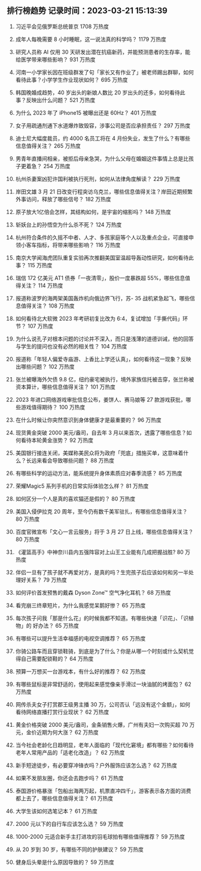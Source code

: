 
## 排行榜趋势 记录时间：2023-03-21 15:13:39
  
  1. 习近平会见俄罗斯总统普京 1708 万热度
    
  2. 成年人每晚需要 8 小时睡眠，这一说法真的科学吗？ 1179 万热度
    
  3. 研究人员称 AI 仅用 30 天研发出潜在抗癌新药，并能预测患者的生存率，能给医学带来哪些影响？ 931 万热度
    
  4. 河南一小学家长因在班级群发了句「家长又有作业了」被老师踢出群聊，如何看待此事？小学学生作业现状如何？ 695 万热度
    
  5. 韩国晚婚成趋势，40 岁出头的新娘人数比 20 岁出头的还多，如何看待此事？反映出什么问题？ 521 万热度
    
  6. 为什么 2023 年了 iPhone15 被曝出还是 60Hz？ 401 万热度
    
  7. 女子用疏通剂通下水道爆炸致毁容，涉事公司是否应承担责任？ 297 万热度
    
  8. 迪士尼大幅度裁员，约 4000 名员工将在 4 月份失业，发生了什么？有哪些信息值得关注？ 265 万热度
    
  9. 男青年直播间相亲，被拒后母亲急哭，为什么父母在婚姻这件事情上总是比孩子更着急？ 254 万热度
    
  10. 杭州杀妻案凶犯许国利被执行死刑，如何从法律角度解读？ 229 万热度
    
  11. 岸田文雄 3 月 21 日改变行程突访乌克兰，哪些信息值得关注？岸田近期频繁外事访问，释放了哪些信号？ 182 万热度
    
  12. 原子放大1亿倍会怎样，其结构如何，是宇宙的缩影吗？ 148 万热度
    
  13. 斩妖台上的孙悟空为什么杀不死？ 124 万热度
    
  14. 杭州符合条件的久摇不中者、人才、多孩家庭等个人以及重点企业，可直接申领小客车指标，将带来哪些影响？ 116 万热度
    
  15. 南京大学闻海虎团队重复实验再次推翻美国室温超导轰动性研究，如何看待此事？ 115 万热度
    
  16. 瑞信 172 亿美元 AT1 债券「一夜清零」，股价一度暴跌超 55%，哪些信息值得关注？ 114 万热度
    
  17. 报道称波罗的海两架美国轰炸机向俄边界飞行，苏- 35 战机紧急起飞，哪些信息值得关注？ 108 万热度
    
  18. 如何看待北大软微 2023 年考研初复比改为 6:4，复试增加「手撕代码」环节？ 107 万热度
    
  19. 为什么说孔子对根本问题的讨论并不深入，而只是浅薄的道德训诫，他的回答与学生的提问也没有必然的相关性？ 104 万热度
    
  20. 报道称「年轻人偏爱寺庙游、上香比上学还认真」，如何看待这一现象？反映出哪些问题？ 102 万热度
    
  21. 张兰被曝海外欠债 9.8 亿，纽约豪宅被执行，境外家族信托被击穿，张兰称被资本算计，哪些信息值得关注？ 101 万热度
    
  22. 2023 年进口网络游戏审批信息公布，姜饼人、赛马娘等 27 款游戏获批，哪些游戏值得期待？ 100 万热度
    
  23. 在什么时候让你突然意识到身体健康才是最重要的？ 96 万热度
    
  24. 现货黄金突破 2000 美元/盎司，自去年 3 月以来首次，透露了哪些信息？如何看待本轮黄金涨势？ 92 万热度
    
  25. 美国银行接连关闭，美媒称美民众将为政府「兜底」措施买单，这意味着什么？长远来看会导致哪些问题？ 88 万热度
    
  26. 有哪些科学的运动方法，能系统提升身体素质应对春季流感？ 85 万热度
    
  27. 荣耀Magic5 系列手机的日常实际体验怎么样？ 81 万热度
    
  28. 如何区分一个人是真的喜欢猫还是假的？ 80 万热度
    
  29. 美国入侵伊拉克 20 周年，至今仍有数千美军驻扎，有哪些信息值得关注？ 80 万热度
    
  30. 百度官微宣布「文心一言云服务」将于 3 月 27 日上线，哪些信息值得关注？ 80 万热度
    
  31. 《灌篮高手》中神奈川县内五强阵容对上山王工业能有几成把握战胜? 80 万热度
    
  32. 伴侣一旦有了孩子就不再爱对方，是真的吗？生完孩子后应该如何和另一半处理好关系？ 79 万热度
    
  33. 如何评价首发预售的戴森 Dyson Zone™ 空气净化耳机？ 68 万热度
    
  34. 看完崩三终章短片，为什么我感觉呆鹅好惨？ 65 万热度
    
  35. 每次孩子问我「那是什么花」的时候我都不知道。有哪些快速「识花」、「识植物」的 好办法？ 65 万热度
    
  36. 有哪些可以提升生活幸福感的电视空调推荐？ 65 万热度
    
  37. 你骑公路车而且穿锁鞋骑，到底是为了什么？你是从哪一个时刻或什么契机觉得自己需要配锁鞋的？ 64 万热度
    
  38. 预算一万想买一台游戏本，有什么好的推荐？ 62 万热度
    
  39. 有哪些鼠标是非常舒适的，使用起来感觉像亲手滑过一块油腻的烤面包？ 62 万热度
    
  40. 网传杀夫女子打赏郡王级男主播 30 万，公司否认「远没有这个金额」，如何看待网络直播打赏行业现状？ 62 万热度
    
  41. 黄金价格突破 2000 美元/盎司，金条销售火爆，广州有夫妇一次购买超 70 万元，金价近期为何大涨？ 62 万热度
    
  42. 当今社会老龄化日趋明显，老年人面临的「现代化窘境」都有哪些？如何看待老年人常用产品的「适老化改造」？ 62 万热度
    
  43. 新手短途徒步，有必要穿冲锋衣吗？户外服饰应该怎么选？ 62 万热度
    
  44. 如果不发朋友圈，你还会去跑步吗？ 61 万热度
    
  45. 泰国游价格暴涨「包船出海两万起，机票直冲四千」，游客表示各方面的消费都上去了，哪些信息值得关注？ 61 万热度
    
  46. 大学生该如何选笔记本？ 61 万热度
    
  47. 2000 元以下的自行车应该怎么选？ 59 万热度
    
  48. 1000-2000 元适合新手主打进攻的羽毛球拍有哪些值得推荐？ 59 万热度
    
  49. 从 20 岁到 30 岁，有哪些不同的护肤建议？ 59 万热度
    
  50. 健身后头晕是什么原因导致的？ 59 万热度
    